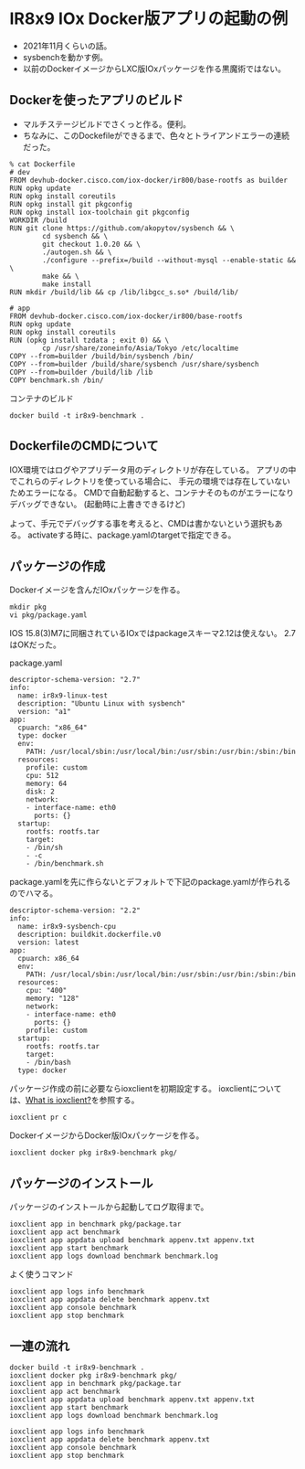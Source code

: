 IR8x9 IOx Docker版アプリの起動の例
==================================

- 2021年11月くらいの話。
- sysbenchを動かす例。
- 以前のDockerイメージからLXC版IOxパッケージを作る黒魔術ではない。

## Dockerを使ったアプリのビルド

- マルチステージビルドでさくっと作る。便利。
- ちなみに、このDockefileができるまで、色々とトライアンドエラーの連続だった。

```
% cat Dockerfile
# dev
FROM devhub-docker.cisco.com/iox-docker/ir800/base-rootfs as builder
RUN opkg update
RUN opkg install coreutils
RUN opkg install git pkgconfig
RUN opkg install iox-toolchain git pkgconfig
WORKDIR /build
RUN git clone https://github.com/akopytov/sysbench && \
        cd sysbench && \
        git checkout 1.0.20 && \
        ./autogen.sh && \
        ./configure --prefix=/build --without-mysql --enable-static && \
        make && \
        make install
RUN mkdir /build/lib && cp /lib/libgcc_s.so* /build/lib/

# app
FROM devhub-docker.cisco.com/iox-docker/ir800/base-rootfs
RUN opkg update
RUN opkg install coreutils
RUN (opkg install tzdata ; exit 0) && \
        cp /usr/share/zoneinfo/Asia/Tokyo /etc/localtime
COPY --from=builder /build/bin/sysbench /bin/
COPY --from=builder /build/share/sysbench /usr/share/sysbench
COPY --from=builder /build/lib /lib
COPY benchmark.sh /bin/
```

コンテナのビルド

```
docker build -t ir8x9-benchmark .
```

## DockerfileのCMDについて

IOX環境ではログやアプリデータ用のディレクトリが存在している。
アプリの中でこれらのディレクトリを使っている場合に、
手元の環境では存在していないためエラーになる。
CMDで自動起動すると、コンテナそのものがエラーになりデバッグできない。
(起動時に上書きできるけど)

よって、手元でデバッグする事を考えると、CMDは書かないという選択もある。
activateする時に、package.yamlのtargetで指定できる。

## パッケージの作成

Dockerイメージを含んだIOxパッケージを作る。

```
mkdir pkg
vi pkg/package.yaml
```

IOS 15.8(3)M7に同梱されているIOxではpackageスキーマ2.12は使えない。
2.7はOKだった。

package.yaml

```
descriptor-schema-version: "2.7"
info:
  name: ir8x9-linux-test
  description: "Ubuntu Linux with sysbench"
  version: "a1"
app:
  cpuarch: "x86_64"
  type: docker
  env:
    PATH: /usr/local/sbin:/usr/local/bin:/usr/sbin:/usr/bin:/sbin:/bin
  resources:
    profile: custom
    cpu: 512
    memory: 64
    disk: 2
    network:
    - interface-name: eth0
      ports: {}
  startup:
    rootfs: rootfs.tar
    target:
    - /bin/sh
    - -c
    - /bin/benchmark.sh
```

package.yamlを先に作らないとデフォルトで下記のpackage.yamlが作られるのでハマる。

```
descriptor-schema-version: "2.2"
info:
  name: ir8x9-sysbench-cpu
  description: buildkit.dockerfile.v0
  version: latest
app:
  cpuarch: x86_64
  env:
    PATH: /usr/local/sbin:/usr/local/bin:/usr/sbin:/usr/bin:/sbin:/bin
  resources:
    cpu: "400"
    memory: "128"
    network:
    - interface-name: eth0
      ports: {}
    profile: custom
  startup:
    rootfs: rootfs.tar
    target:
    - /bin/bash
  type: docker
```

パッケージ作成の前に必要ならioxclientを初期設定する。
ioxclientについては、[What is ioxclient?](https://developer.cisco.com/docs/iox/#what-is-ioxclient)を参照する。

```
ioxclient pr c
```

DockerイメージからDocker版IOxパッケージを作る。

```
ioxclient docker pkg ir8x9-benchmark pkg/
```

## パッケージのインストール

パッケージのインストールから起動してログ取得まで。

```
ioxclient app in benchmark pkg/package.tar
ioxclient app act benchmark
ioxclient app appdata upload benchmark appenv.txt appenv.txt
ioxclient app start benchmark
ioxclient app logs download benchmark benchmark.log
```

よく使うコマンド

```
ioxclient app logs info benchmark
ioxclient app appdata delete benchmark appenv.txt
ioxclient app console benchmark
ioxclient app stop benchmark
```

## 一連の流れ

```
docker build -t ir8x9-benchmark .
ioxclient docker pkg ir8x9-benchmark pkg/
ioxclient app in benchmark pkg/package.tar
ioxclient app act benchmark
ioxclient app appdata upload benchmark appenv.txt appenv.txt
ioxclient app start benchmark
ioxclient app logs download benchmark benchmark.log

ioxclient app logs info benchmark
ioxclient app appdata delete benchmark appenv.txt
ioxclient app console benchmark
ioxclient app stop benchmark
```

